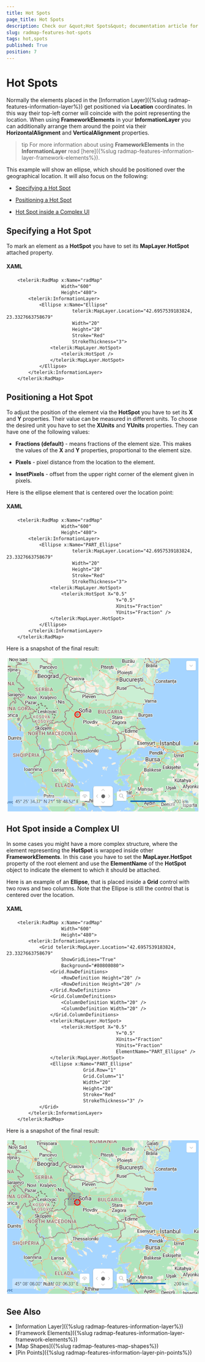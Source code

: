 ```yaml
---
title: Hot Spots
page_title: Hot Spots
description: Check our &quot;Hot Spots&quot; documentation article for the RadMap {{ site.framework_name }} control.
slug: radmap-features-hot-spots
tags: hot,spots
published: True
position: 7
---
```


# Hot Spots

Normally the elements placed in the [Information Layer]({%slug radmap-features-information-layer%}) get positioned via __Location__ coordinates. In this way their top-left corner will coincide with the point representing the location. When using __FrameworkElements__ in your __InformationLayer__ you can additionally arrange them around the point via their __HorizontalAlignment__ and __VerticalAlignment__ properties.      

>tip For more information about using __FrameworkElements__ in the __InformationLayer__ read [here]({%slug radmap-features-information-layer-framework-elements%}).      

This example will show an ellipse, which should be positioned over the geographical location. It will also focus on the following:

* [Specifying a Hot Spot](#specifying-a-hot-spot)

* [Positioning a Hot Spot](#positioning-a-hot-spot)

* [Hot Spot inside a Complex UI](#hot-spot-inside-a-complex-ui)

## Specifying a Hot Spot

To mark an element as a __HotSpot__ you have to set its __MapLayer__.__HotSpot__ attached property.        

#### __XAML__
```XAML
	<telerik:RadMap x:Name="radMap"
	                Width="600"
	                Height="480">
	    <telerik:InformationLayer>
	        <Ellipse x:Name="Ellipse"
	                    telerik:MapLayer.Location="42.6957539183824, 23.3327663758679"
	                    Width="20"
	                    Height="20"
	                    Stroke="Red"
	                    StrokeThickness="3">
	            <telerik:MapLayer.HotSpot>
	                <telerik:HotSpot />
	            </telerik:MapLayer.HotSpot>
	        </Ellipse>
	    </telerik:InformationLayer>
	</telerik:RadMap>
```

## Positioning a Hot Spot

To adjust the position of the element via the __HotSpot__ you have to set its __X__ and __Y__ properties. Their value can be measured in different units. To choose the desired unit you have to set the __XUnits__ and __YUnits__ properties. They can have one of the following values:        

* __Fractions (default)__ - means fractions of the element size. This makes the values of the __X__ and __Y__ properties, proportional to the element size.            

* __Pixels__ - pixel distance from the location to the element.            

* __InsetPixels__ - offset from the upper right corner of the element given in pixels.            

Here is the ellipse element that is centered over the location point:

#### __XAML__
```XAML
	<telerik:RadMap x:Name="radMap"
	                Width="600"
	                Height="480">
	    <telerik:InformationLayer>
	        <Ellipse x:Name="PART_Ellipse"
	                    telerik:MapLayer.Location="42.6957539183824, 23.3327663758679"
	                    Width="20"
	                    Height="20"
	                    Stroke="Red"
	                    StrokeThickness="3">
	            <telerik:MapLayer.HotSpot>
	                <telerik:HotSpot X="0.5"
	                                    Y="0.5"
	                                    XUnits="Fraction"
	                                    YUnits="Fraction" />
	            </telerik:MapLayer.HotSpot>
	        </Ellipse>
	    </telerik:InformationLayer>
	</telerik:RadMap>
```

Here is a snapshot of the final result:

![{{ site.framework_name }} RadMap Hot Spot](images/RadMap_Features_HotSpots_01.png)

## Hot Spot inside a Complex UI

In some cases you might have a more complex structure, where the element representing the __HotSpot__ is wrapped inside other __FrameworkElements__. In this case you have to set the __MapLayer.HotSpot__ property of the root element and use the __ElementName__ of the __HotSpot__ object to indicate the element to which it should be attached.        

Here is an example of an __Ellipse__, that is placed inside a __Grid__ control with two rows and two columns. Note that the Ellipse is still the control that is centered over the location.        

#### __XAML__
```XAML
	<telerik:RadMap x:Name="radMap"
	                Width="600"
	                Height="480">
	    <telerik:InformationLayer>
	        <Grid telerik:MapLayer.Location="42.6957539183824, 23.3327663758679"
	                ShowGridLines="True"
	                Background="#80808080">
	            <Grid.RowDefinitions>
	                <RowDefinition Height="20" />
	                <RowDefinition Height="20" />
	            </Grid.RowDefinitions>
	            <Grid.ColumnDefinitions>
	                <ColumnDefinition Width="20" />
	                <ColumnDefinition Width="20" />
	            </Grid.ColumnDefinitions>
	            <telerik:MapLayer.HotSpot>
	                <telerik:HotSpot X="0.5"
	                                    Y="0.5"
	                                    XUnits="Fraction"
	                                    YUnits="Fraction"
	                                    ElementName="PART_Ellipse" />
	            </telerik:MapLayer.HotSpot>
	            <Ellipse x:Name="PART_Ellipse"
	                        Grid.Row="1"
	                        Grid.Column="1"
	                        Width="20"
	                        Height="20"
	                        Stroke="Red"
	                        StrokeThickness="3" />
	        </Grid>                
	    </telerik:InformationLayer>
	</telerik:RadMap>
```

Here is a snapshot of the final result:

![{{ site.framework_name }} RadMap HotSpot Inside Complex UI](images/RadMap_Features_HotSpots_02.png)

## See Also
 * [Information Layer]({%slug radmap-features-information-layer%})
 * [Framework Elements]({%slug radmap-features-information-layer-framework-elements%})
 * [Map Shapes]({%slug radmap-features-map-shapes%})
 * [Pin Points]({%slug radmap-features-information-layer-pin-points%})